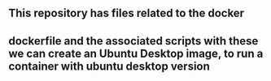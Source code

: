 ## This repository has files related to the docker
## dockerfile and the associated scripts with these we can create an Ubuntu Desktop image, to run a container with ubuntu desktop version
